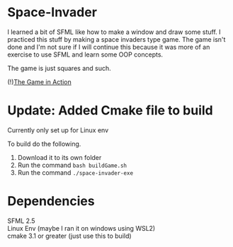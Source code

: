 # Space-Invader

I learned a bit of SFML like how to make a window and draw some stuff.
I practiced this stuff by making a space invaders type game. 
The game isn't done and I'm not sure if I will continue this because 
it was more of an exercise to use SFML and learn some OOP concepts.

The game is just squares and such.

(!)[The Game in Action](https://github.com/Mr-Hernandez/space-invader/blob/main/assets/images/space-invader.PNG?raw=true "Space-Invader")

# Update: Added Cmake file to build
Currently only set up for Linux env

To build do the following.
1. Download it to its own folder
2. Run the command ```bash buildGame.sh```
3. Run the command ```./space-invader-exe```

# Dependencies
SFML 2.5  
Linux Env (maybe I ran it on windows using WSL2)  
cmake 3.1 or greater (just use this to build)  

